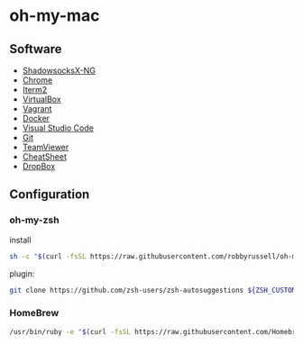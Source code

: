 # oh-my-mac

## Software

* [ShadowsocksX-NG](https://github.com/shadowsocks/ShadowsocksX-NG/releases)
* [Chrome](https://www.google.com/chrome/)
* [Iterm2](https://www.iterm2.com/downloads.html)
* [VirtualBox](https://www.virtualbox.org/wiki/Downloads)
* [Vagrant](https://www.vagrantup.com/)
* [Docker](https://store.docker.com/editions/community/docker-ce-desktop-mac)
* [Visual Studio Code](https://code.visualstudio.com/download)
* [Git](https://git-scm.com/)
* [TeamViewer](https://www.teamviewer.com/en/)
* [CheatSheet](https://www.mediaatelier.com/CheatSheet/)
* [DropBox](https://www.dropbox.com/)

## Configuration

### oh-my-zsh

install

```bash
sh -c "$(curl -fsSL https://raw.githubusercontent.com/robbyrussell/oh-my-zsh/master/tools/install.sh)"
```

plugin:

```bash
git clone https://github.com/zsh-users/zsh-autosuggestions ${ZSH_CUSTOM:-~/.oh-my-zsh/custom}/plugins/zsh-autosuggestions
```

### HomeBrew

```bash
/usr/bin/ruby -e "$(curl -fsSL https://raw.githubusercontent.com/Homebrew/install/master/install)"
```
